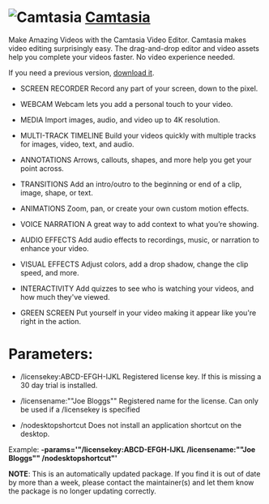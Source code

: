 # ![Camtasia](https://cdn.rawgit.com/pauby/ChocoPackages/2b1fa4d7/icons/camtasia.jpg "Camtasia Logo") [Camtasia](https://chocolatey.org/packages/camtasia)

Make Amazing Videos with the Camtasia Video Editor.
Camtasia makes video editing surprisingly easy. The drag-and-drop editor and video assets help you complete your videos faster. No video experience needed.

If you need a previous version, [download it](https://www.techsmith.com/download/oldversions).       

* SCREEN RECORDER
 Record any part of your screen, down to the pixel.

* WEBCAM
 Webcam lets you add a personal touch to your video.

* MEDIA
 Import images, audio, and video up to 4K resolution.

* MULTI-TRACK TIMELINE
 Build your videos quickly with multiple tracks for images, video, text, and audio.

* ANNOTATIONS
 Arrows, callouts, shapes, and more help you get your point across.

* TRANSITIONS
 Add an intro/outro to the beginning or end of a clip, image, shape, or text.

* ANIMATIONS
 Zoom, pan, or create your own custom motion effects.

* VOICE NARRATION
 A great way to add context to what you’re showing.

* AUDIO EFFECTS
 Add audio effects to recordings, music, or narration to enhance your video.

* VISUAL EFFECTS
 Adjust colors, add a drop shadow, change the clip speed, and more.

* INTERACTIVITY
 Add quizzes to see who is watching your videos, and how much they've viewed.

* GREEN SCREEN
 Put yourself in your video making it appear like you're right in the action.

# Parameters:

* /licensekey:ABCD-EFGH-IJKL
 Registered license key. If this is missing a 30 day trial is installed.

* /licensename:""Joe Bloggs""
 Registered name for the license. Can only be used if a /licensekey is specified

* /nodesktopshortcut
 Does not install an application shortcut on the desktop.

Example: **-params='"/licensekey:ABCD-EFGH-IJKL /licensename:""Joe Bloggs"" /nodesktopshortcut"'**

**NOTE**: This is an automatically updated package. If you find it is out of date by more than a week, please contact the maintainer(s) and let them know the package is no longer updating correctly.